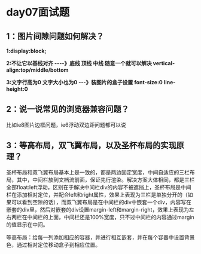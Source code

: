 # day07面试题

## 1：图片间隙问题如何解决？

**1:display:block;**

**2:不让它以基线对齐  ----》底线  顶线  中线  随意一个就可以解决 vertical-align:top/middle/bottom**

**3:文字行高为0  文字大小也为0  ---》装图片的盒子设置   font-size:0  line-height:0** 

## 2：说一说常见的浏览器兼容问题？

比如ie8图片边框问题，ie6浮动双边距问题都可以说

## 3：等高布局，双飞翼布局，以及圣杯布局的实现原理？

圣杯布局和双飞翼布局基本上是一致的，都是两边固定宽度，中间自适应的三栏布局，其中，中间栏放到文档流前面，保证先行渲染。解决方案大体相同，都是三栏全部float:left浮动，区别在于解决中间栏div的内容不被遮挡上，圣杯布局是中间栏在添加相对定位，并配合left和right属性，效果上表现为三栏是单独分开的（如果可以看到空隙的话），而双飞翼布局是在中间栏的div中嵌套一个div，内容写在嵌套的div里，然后对嵌套的div设置margin-left和margin-right，效果上表现为左右两栏在中间栏的上面，中间栏还是100%宽度，只不过中间栏的内容通过margin的值显示在中间。

等高布局：给每一列添加相应的容器，并进行相互嵌套，并在每个容器中设置背景色，通过相对定位移动盒子到相应位置。